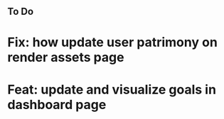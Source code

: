 ## To Do

# Fix: how update user patrimony on render assets page

# Feat: update and visualize goals in dashboard page
